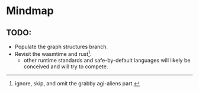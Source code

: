 # Mindmap
## TODO:
- Populate the graph structures branch.
- Revisit the wasmtime and rust[^1].
  - other runtime standards and safe-by-default languages will likely be conceived and will try to compete.

[^1]: ignore, skip, and omit the grabby agi-aliens part.
